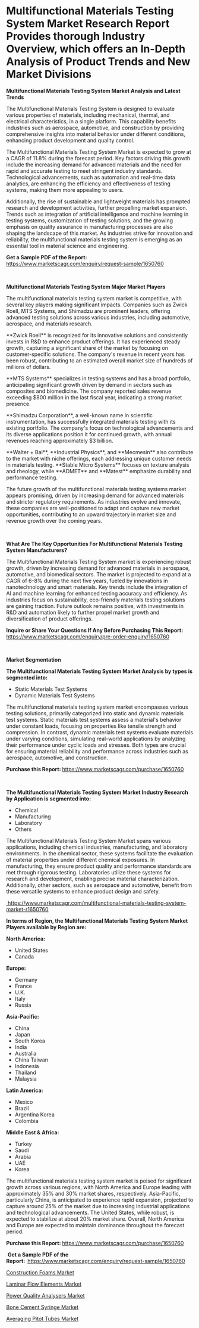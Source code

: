 <p><h1>Multifunctional Materials Testing System Market Research Report Provides thorough Industry Overview, which offers an In-Depth Analysis of Product Trends and New Market Divisions</h1></p><p><strong>Multifunctional Materials Testing System Market Analysis and Latest Trends</strong></p>
<p><p>The Multifunctional Materials Testing System is designed to evaluate various properties of materials, including mechanical, thermal, and electrical characteristics, in a single platform. This capability benefits industries such as aerospace, automotive, and construction by providing comprehensive insights into material behavior under different conditions, enhancing product development and quality control.</p><p>The Multifunctional Materials Testing System Market is expected to grow at a CAGR of 11.8% during the forecast period. Key factors driving this growth include the increasing demand for advanced materials and the need for rapid and accurate testing to meet stringent industry standards. Technological advancements, such as automation and real-time data analytics, are enhancing the efficiency and effectiveness of testing systems, making them more appealing to users.</p><p>Additionally, the rise of sustainable and lightweight materials has prompted research and development activities, further propelling market expansion. Trends such as integration of artificial intelligence and machine learning in testing systems, customization of testing solutions, and the growing emphasis on quality assurance in manufacturing processes are also shaping the landscape of this market. As industries strive for innovation and reliability, the multifunctional materials testing system is emerging as an essential tool in material science and engineering.</p></p>
<p><strong>Get a Sample PDF of the Report:&nbsp;</strong> <a href="https://www.marketscagr.com/enquiry/request-sample/1650760?utm_campaign=1895&utm_medium=2&utm_source=Github&utm_content=ia&utm_term=27122024&utm_id=multifunctional-materials-testing-system">https://www.marketscagr.com/enquiry/request-sample/1650760</a></p>
<p>&nbsp;</p>
<p><strong>Multifunctional Materials Testing System Major Market Players</strong></p>
<p><p>The multifunctional materials testing system market is competitive, with several key players making significant impacts. Companies such as Zwick Roell, MTS Systems, and Shimadzu are prominent leaders, offering advanced testing solutions across various industries, including automotive, aerospace, and materials research.</p><p>**Zwick Roell** is recognized for its innovative solutions and consistently invests in R&D to enhance product offerings. It has experienced steady growth, capturing a significant share of the market by focusing on customer-specific solutions. The company's revenue in recent years has been robust, contributing to an estimated overall market size of hundreds of millions of dollars.</p><p>**MTS Systems** specializes in testing systems and has a broad portfolio, anticipating significant growth driven by demand in sectors such as composites and biomedicine. The company reported sales revenue exceeding $800 million in the last fiscal year, indicating a strong market presence.</p><p>**Shimadzu Corporation**, a well-known name in scientific instrumentation, has successfully integrated materials testing with its existing portfolio. The company's focus on technological advancements and its diverse applications position it for continued growth, with annual revenues reaching approximately $3 billion. </p><p>**Walter + Bai**, **Industrial Physics**, and **Mecmesin** also contribute to the market with niche offerings, each addressing unique customer needs in materials testing. **Stable Micro Systems** focuses on texture analysis and rheology, while **ADMET** and **Matest** emphasize durability and performance testing.</p><p>The future growth of the multifunctional materials testing systems market appears promising, driven by increasing demand for advanced materials and stricter regulatory requirements. As industries evolve and innovate, these companies are well-positioned to adapt and capture new market opportunities, contributing to an upward trajectory in market size and revenue growth over the coming years.</p></p>
<p>&nbsp;</p>
<p><strong>What Are The Key Opportunities For Multifunctional Materials Testing System Manufacturers?</strong></p>
<p><p>The Multifunctional Materials Testing System market is experiencing robust growth, driven by increasing demand for advanced materials in aerospace, automotive, and biomedical sectors. The market is projected to expand at a CAGR of 6-8% during the next five years, fueled by innovations in nanotechnology and smart materials. Key trends include the integration of AI and machine learning for enhanced testing accuracy and efficiency. As industries focus on sustainability, eco-friendly materials testing solutions are gaining traction. Future outlook remains positive, with investments in R&D and automation likely to further propel market growth and diversification of product offerings.</p></p>
<p><strong>Inquire or Share Your Questions If Any Before Purchasing This Report:</strong> <a href="https://www.marketscagr.com/enquiry/pre-order-enquiry/1650760?utm_campaign=1895&utm_medium=2&utm_source=Github&utm_content=ia&utm_term=27122024&utm_id=multifunctional-materials-testing-system">https://www.marketscagr.com/enquiry/pre-order-enquiry/1650760</a></p>
<p>&nbsp;</p>
<p><strong>Market Segmentation</strong></p>
<p><strong>The Multifunctional Materials Testing System Market Analysis by types is segmented into:</strong></p>
<p><ul><li>Static Materials Test Systems</li><li>Dynamic Materials Test Systems</li></ul></p>
<p><p>The multifunctional materials testing system market encompasses various testing solutions, primarily categorized into static and dynamic materials test systems. Static materials test systems assess a material's behavior under constant loads, focusing on properties like tensile strength and compression. In contrast, dynamic materials test systems evaluate materials under varying conditions, simulating real-world applications by analyzing their performance under cyclic loads and stresses. Both types are crucial for ensuring material reliability and performance across industries such as aerospace, automotive, and construction.</p></p>
<p><strong>Purchase this Report:&nbsp;</strong><a href="https://www.marketscagr.com/purchase/1650760?utm_campaign=1895&utm_medium=2&utm_source=Github&utm_content=ia&utm_term=27122024&utm_id=multifunctional-materials-testing-system">https://www.marketscagr.com/purchase/1650760</a></p>
<p>&nbsp;</p>
<p><strong>The Multifunctional Materials Testing System Market Industry Research by Application is segmented into:</strong></p>
<p><ul><li>Chemical</li><li>Manufacturing</li><li>Laboratory</li><li>Others</li></ul></p>
<p><p>The Multifunctional Materials Testing System Market spans various applications, including chemical industries, manufacturing, and laboratory environments. In the chemical sector, these systems facilitate the evaluation of material properties under different chemical exposures. In manufacturing, they ensure product quality and performance standards are met through rigorous testing. Laboratories utilize these systems for research and development, enabling precise material characterization. Additionally, other sectors, such as aerospace and automotive, benefit from these versatile systems to enhance product design and safety.</p></p>
<p><a href="https://www.marketscagr.com/multifunctional-materials-testing-system-market-r1650760?utm_campaign=1895&utm_medium=2&utm_source=Github&utm_content=ia&utm_term=27122024&utm_id=multifunctional-materials-testing-system">&nbsp;https://www.marketscagr.com/multifunctional-materials-testing-system-market-r1650760</a></p>
<p><strong>In terms of Region, the Multifunctional Materials Testing System Market Players available by Region are:</strong></p>
<p>
    <p> <strong> North America: </strong>
        <ul>
            <li>United States</li>
            <li>Canada</li>
        </ul>
        </p> 
    <p> <strong> Europe: </strong>
        <ul>
            <li>Germany</li>
            <li>France</li>
            <li>U.K.</li>
            <li>Italy</li>
            <li>Russia</li>
        </ul>
        </p> 
    <p> <strong> Asia-Pacific: </strong>
        <ul>
            <li>China</li>
            <li>Japan</li>
            <li>South Korea</li>
            <li>India</li>
            <li>Australia</li>
            <li>China Taiwan</li>
            <li>Indonesia</li>
            <li>Thailand</li>
            <li>Malaysia</li>
        </ul>
        </p> 
    <p> <strong> Latin America: </strong>
        <ul>
            <li>Mexico</li>
            <li>Brazil</li>
            <li>Argentina Korea</li>
            <li>Colombia</li>
        </ul>
        </p> 
    <p> <strong> Middle East & Africa: </strong>
        <ul>
            <li>Turkey</li>
            <li>Saudi</li>
            <li>Arabia</li>
            <li>UAE</li>
            <li>Korea</li>
        </ul>
    </p>
    </p>
<p><p>The multifunctional materials testing system market is poised for significant growth across various regions, with North America and Europe leading with approximately 35% and 30% market shares, respectively. Asia-Pacific, particularly China, is anticipated to experience rapid expansion, projected to capture around 25% of the market due to increasing industrial applications and technological advancements. The United States, while robust, is expected to stabilize at about 20% market share. Overall, North America and Europe are expected to maintain dominance throughout the forecast period.</p></p>
<p><strong>Purchase this Report: </strong><a href="https://www.marketscagr.com/purchase/1650760?utm_campaign=1895&utm_medium=2&utm_source=Github&utm_content=ia&utm_term=27122024&utm_id=multifunctional-materials-testing-system">https://www.marketscagr.com/purchase/1650760</a></p>
<p>&nbsp;<strong>Get a Sample PDF of the Report:&nbsp;&nbsp;</strong><a href="https://www.marketscagr.com/enquiry/request-sample/1650760?utm_campaign=1895&utm_medium=2&utm_source=Github&utm_content=ia&utm_term=27122024&utm_id=multifunctional-materials-testing-system">https://www.marketscagr.com/enquiry/request-sample/1650760</a></p>
<p><strong></strong></p>
<p><p><a href="https://www.linkedin.com/pulse/detailed-analysis-construction-foams-market-size-dynamics-forecasted-kzefc?utm_campaign=1895&utm_medium=2&utm_source=Github&utm_content=ia&utm_term=27122024&utm_id=multifunctional-materials-testing-system">Construction Foams Market</a></p><p><a href="https://www.linkedin.com/pulse/estimating-size-growth-potential-laminar-flow-elements-market-qs3qf?utm_campaign=1895&utm_medium=2&utm_source=Github&utm_content=ia&utm_term=27122024&utm_id=multifunctional-materials-testing-system">Laminar Flow Elements Market</a></p><p><a href="https://www.linkedin.com/pulse/whats-powering-power-quality-analysers-market-key-growth-drivers-ldmdf?utm_campaign=1895&utm_medium=2&utm_source=Github&utm_content=ia&utm_term=27122024&utm_id=multifunctional-materials-testing-system">Power Quality Analysers Market</a></p><p><a href="https://www.linkedin.com/pulse/global-bone-cement-syringe-nexus-sector-confluences-regional-ddzwf?utm_campaign=1895&utm_medium=2&utm_source=Github&utm_content=ia&utm_term=27122024&utm_id=multifunctional-materials-testing-system">Bone Cement Syringe Market</a></p><p><a href="https://www.linkedin.com/pulse/comprehensive-review-averaging-pitot-tubes-market-size-revenue-t02jf?utm_campaign=1895&utm_medium=2&utm_source=Github&utm_content=ia&utm_term=27122024&utm_id=multifunctional-materials-testing-system">Averaging Pitot Tubes Market</a></p></p>